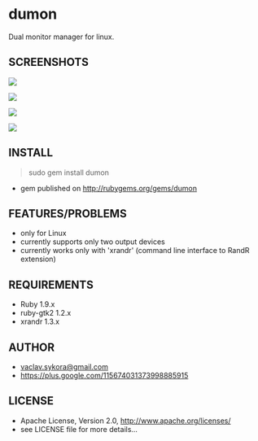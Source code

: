 # dumon

Dual monitor manager  for linux.

## SCREENSHOTS

[![](https://raw.github.com/veny/dumon/master/screenshots/tray_icon.png)](https://raw.github.com/veny/dumon/master/screenshots/tray_icon.png)

[![](https://raw.github.com/veny/dumon/master/screenshots/basic_menu.png)](https://raw.github.com/veny/dumon/master/screenshots/basic_menu.png)

[![](https://raw.github.com/veny/dumon/master/screenshots/resolution_menu.png)](https://raw.github.com/veny/dumon/master/screenshots/resolution_menu.png)

[![](https://raw.github.com/veny/dumon/master/screenshots/mirror_menu.png)](https://raw.github.com/veny/dumon/master/screenshots/mirror_menu.png)


## INSTALL

 > sudo gem install dumon

* gem published on http://rubygems.org/gems/dumon


## FEATURES/PROBLEMS

* only for Linux
* currently supports only two output devices
* currently works only with 'xrandr' (command line interface to RandR extension)

## REQUIREMENTS

* Ruby 1.9.x
* ruby-gtk2 1.2.x
* xrandr 1.3.x

## AUTHOR

* vaclav.sykora@gmail.com
* https://plus.google.com/115674031373998885915

## LICENSE

* Apache License, Version 2.0, http://www.apache.org/licenses/
* see LICENSE file for more details...
